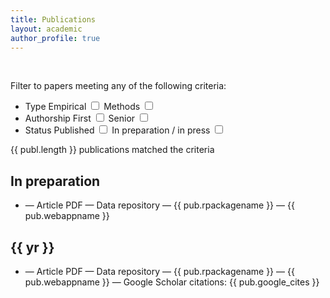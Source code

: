 ```yaml
---
title: Publications
layout: academic
author_profile: true
---
```


<!-- {% raw %} -->
<div id="app">
    <div>
      <p><br></p>
      <p style="width:60%;">
          <Slider
            v-model="yearslider.value"
            v-bind="yearslider"
          ></Slider>
      </p>
      <p>Filter to papers meeting any of the following criteria:</p>
      <ul>
        <li class="checkboxlist">
        Type
        <label class="container">Empirical
            <input type="checkbox" v-model="show.empirical">
            <span class="checkmark"></span>
        </label>
        <label class="container">Methods
            <input type="checkbox" v-model="show.methods">
            <span class="checkmark"></span>
        </label>
        </li>
        <li class="checkboxlist">
            Authorship
            <label class="container">First
                <input type="checkbox" v-model="show.first">
                <span class="checkmark"></span>
            </label>
            <label class="container">Senior
                <input type="checkbox" v-model="show.last">
                <span class="checkmark"></span>
            </label>
        </li>
        <li class="checkboxlist">
            Status
            <label class="container">Published
                <input type="checkbox" v-model="show.published">
                <span class="checkmark"></span>
            </label>
            <label class="container">In preparation / in press
                <input type="checkbox" v-model="show.inprep">
                <span class="checkmark"></span>
            </label>
        </li>
      </ul>
      <p>{{ publ.length }} publications matched the criteria</p>
    </div>
    <div v-if="publ.filter(a => (a.status === 'inprep')).length > 0">
      <h2>In preparation</h2>
      <ul class="publist">
        <div v-for="pub in publ.filter(a => (a.status === 'inprep'))">
          <li class="publist" ><span v-html="pub.text"></span><span v-if="pub.preprint != ''"> &mdash; <a v-bind:href="pub.preprint">Article PDF</a></span><span v-if="pub.datarepo != ''"> &mdash; <a v-bind:href="pub.datarepo">Data repository</a></span><span v-if="pub.rpackagename != ''"> &mdash; <a v-bind:href="pub.rpackagelink">{{ pub.rpackagename }}</a></span><span v-if="pub.webappname != ''"> &mdash; <a v-bind:href="pub.webapplink">{{ pub.webappname }}</a></span><span v-if="pub.doi != ''">&nbsp;<div data-badge-popover="bottom" style="display: inline-block;" data-badge-type="4" v-bind:data-doi="pub.doi" data-hide-no-mentions="true" class="altmetric-embed"></div><br/><div class="scite-badge" v-bind:data-doi="pub.doi" data-layout="horizontal" data-show-zero="false" data-show-labels="false"></div></span></li>
        </div>
      </ul>
    </div>
    <div v-for="yr in [...new Set(publ.map(a => a.year))].sort().reverse()">
      <div v-if="publ.filter(a => (a.year === yr && a.status !== 'inprep')).length > 0">
        <h2>{{ yr }}</h2>
        <ul class="publist">
          <div v-for="pub in publ.filter(a => (a.year === yr && a.status !== 'inprep'))">
            <li class="publist" ><span v-html="pub.text"></span><span v-if="pub.preprint != ''"> &mdash; <a v-bind:href="pub.preprint">Article PDF</a></span><span v-if="pub.datarepo != ''"> &mdash; <a v-bind:href="pub.datarepo">Data repository</a></span><span v-if="pub.rpackagename != ''"> &mdash; <a v-bind:href="pub.rpackagelink">{{ pub.rpackagename }}</a></span><span v-if="pub.webappname != ''"> &mdash; <a v-bind:href="pub.webapplink">{{ pub.webappname }}</a></span><span v-if="pub.google_cites != ''"> &mdash; Google Scholar citations: {{ pub.google_cites }}</span><span v-if="pub.doi != ''">&nbsp;<div data-badge-popover="bottom" style="display: inline-block;" data-badge-type="4" v-bind:data-doi="pub.doi" data-hide-no-mentions="true" class="altmetric-embed"></div></span></li>
          </div>
        </ul>
      </div>
    </div>
</div>
<!-- {% endraw %} -->

<script>
// publication list
var p = [
        {% for ms in site.data.publications %}{
          "id": "{{ ms.id }}",
          "text": "{{ ms.text }}",  
          "year": {{ ms.year }},
          "type": "{{ ms.type }}",
          "authorship": "{{ ms.authorship }}",
          "status": "{{ ms.status }}",
          "preprint": "{{ ms.preprint }}",
          "datarepo": "{{ ms.datarepo }}",
          "rpackagename": "{{ ms.rpackagename }}",
          "rpackagelink": "{{ ms.rpackagelink }}",
          "webappname": "{{ ms.webappname }}",
          "webapplink": "{{ ms.webapplink }}",
          "doi": "{{ ms.doi }}",
          "google_id": "{{ ms.google_id }}",
          "google_cites": "{{ ms.google_cites }}"
        }{% unless forloop.last %},{% endunless %}
      {% endfor %}];
// unique years
var yrs = [...new Set(p.map(a => a.year))].sort().reverse();
//vue app
const app = Vue.createApp({
  data: () => ({
    yearslider: {
        value: [Math.min(...yrs), Math.max(...yrs)],
        min: Math.min(...yrs),
        max: Math.max(...yrs),
    },
    pubs: p,
    allyears: yrs,
    show: {
        empirical: true,
        methods: true,
        first: true,
        last: true,
        published: true,
        inprep: true,
    },
  }),
  computed: {
    publ: function () {
        var x = [];
        for (i = 0; i < this.pubs.length; i++) {
            let add = false;
            // type
            if (this.show.empirical && this.pubs[i].type == "empirical")
                add = true;
            if (this.show.methods && this.pubs[i].type == "methods")
                add = true;
            // authorship
            if (this.show.first && this.pubs[i].authorship == "first")
                add = true;
            if (this.show.last && this.pubs[i].authorship == "last")
                add = true;
            // status
            if (this.show.published && this.pubs[i].status == "published")
                add = true;
            if (this.show.inprep && this.pubs[i].status != "published")
                add = true;
            if (add) {
                if (this.pubs[i].year < this.yearslider.value[0]) {
                    add = false;
                }
                if (this.pubs[i].year > this.yearslider.value[1]) {
                    add = false;
                }
            }
            if (add)
                x.push(this.pubs[i]);
        }
        return x
    }
  }
})
// slider component
app.component('Slider', VueformSlider)
app.mount('#app')
</script>
